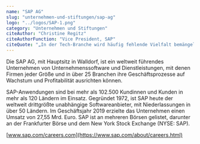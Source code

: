 ```yaml
---
name: "SAP AG"
slug: "unternehmen-und-stiftungen/sap-ag"
logo: "../logos/SAP-1.png"
category: "Unternehmen und Stiftungen"
citeAuthor: "Christine Regitz"
citeAuthorFunction: "Vice President, SAP"
citeQuote: "„In der Tech-Branche wird häufig fehlende Vielfalt bemängelt. Dabei ist Vielfalt ein wichtiger Teil für den Erfolg, die Innovationskraft und die Kreativität der Branche. Vor allem Frauen haben in der Geschäftswelt Vorteile, da sie sich besser in andere hineinversetzen können. Intuition und Kommunikation liegen in ihrer Natur, denn Technik alleine ohne menschliche Interaktion macht aus meiner Sicht keinen Sinn. Als globales Unternehmen zieht SAP großen Nutzen aus der Diversität der Mitarbeiter und ist daher fest in unserer Unternehmensstrategie verankert. Die Vielfalt der Mitarbeiter hilft uns, die Anliegen unserer Kunden besser zu verstehen, innovative Lösungen zu entwickeln und in einer globalen Wirtschaft wettbewerbsfähig zu bleiben. Wir investieren daher auch bewusst in Bündnis-Programme wie z. B. Cybermentor, um Brücken zwischen weiblichen Nachwuchstalenten und der Technik zu bauen.”"
---
```


Die SAP AG, mit Hauptsitz in Walldorf, ist ein weltweit führendes Unternehmen von Unternehmenssoftware und Dienstleistungen, mit denen Firmen jeder Größe und in über 25 Branchen ihre Geschäftsprozesse auf Wachstum und Profitabilität ausrichten können.

SAP-Anwendungen sind bei mehr als 102.500 Kundinnen und Kunden in mehr als 120 Ländern im Einsatz. Gegründet 1972, ist SAP heute der weltweit drittgrößte unabhängige Softwareanbieter, mit Niederlassungen in über 50 Ländern. Im Geschäftsjahr 2019 erzielte das Unternehmen einen Umsatz von 27,55 Mrd. Euro. SAP ist an mehreren Börsen gelistet, darunter an der Frankfurter Börse und dem New York Stock Exchange (NYSE: SAP).

[www.sap.com/careers.com](https://www.sap.com/about/careers.html)
